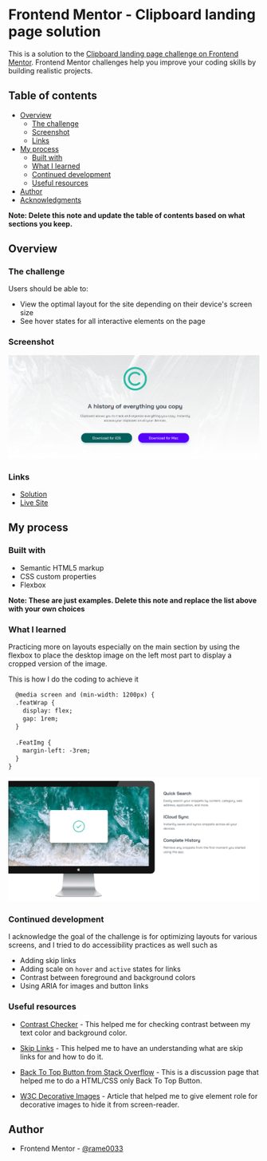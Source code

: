 # Frontend Mentor - Clipboard landing page solution

This is a solution to the [Clipboard landing page challenge on Frontend Mentor](https://www.frontendmentor.io/challenges/clipboard-landing-page-5cc9bccd6c4c91111378ecb9). Frontend Mentor challenges help you improve your coding skills by building realistic projects. 

## Table of contents

- [Overview](#overview)
  - [The challenge](#the-challenge)
  - [Screenshot](#screenshot)
  - [Links](#links)
- [My process](#my-process)
  - [Built with](#built-with)
  - [What I learned](#what-i-learned)
  - [Continued development](#continued-development)
  - [Useful resources](#useful-resources)
- [Author](#author)
- [Acknowledgments](#acknowledgments)

**Note: Delete this note and update the table of contents based on what sections you keep.**

## Overview

### The challenge

Users should be able to:

- View the optimal layout for the site depending on their device's screen size
- See hover states for all interactive elements on the page

### Screenshot

![alt text](image.png)

### Links

- [Solution](https://github.com/rame0033/practice_pages/tree/main/front-end_mentor_p10)
- [Live Site](https://rame0033.github.io/practice_pages/front-end_mentor_p10/)

## My process

### Built with

- Semantic HTML5 markup
- CSS custom properties
- Flexbox


**Note: These are just examples. Delete this note and replace the list above with your own choices**

### What I learned

Practicing more on layouts especially on the main section by using the flexbox to place the desktop image on the left most part to display a cropped version of the image.

This is how I do the coding to achieve it

      @media screen and (min-width: 1200px) {
      .featWrap {
        display: flex;
        gap: 1rem;
      }

      .FeatImg {
        margin-left: -3rem;
      }
    }

![Desktop version of the main section](image-1.png)

### Continued development

I acknowledge the goal of the challenge is for optimizing layouts for various screens, and I tried to do accessibility practices as well such as

- Adding skip links
- Adding scale on `hover` and `active` states for links
- Contrast between foreground and background colors
- Using ARIA for images and button links

### Useful resources

- [Contrast Checker](https://webaim.org/resources/contrastchecker/?fcolor=990505&bcolor=FFFBE0) - This helped me for checking contrast between my text color and background color.

- [Skip Links](https://www.w3schools.com/accessibility/accessibility_skip_links.php) - This helped me to have an understanding what are skip links for and how to do it.

- [Back To Top Button from Stack Overflow](https://stackoverflow.com/questions/32102747/how-to-make-a-back-to-top-button-using-css-and-html-only) - This is a discussion page that helped me to do a HTML/CSS only Back To Top Button.

- [W3C Decorative Images](https://www.w3.org/WAI/tutorials/images/decorative/) - Article that helped me to give element role for decorative images to hide it from screen-reader.

## Author

- Frontend Mentor - [@rame0033](https://www.frontendmentor.io/profile/rame0033)